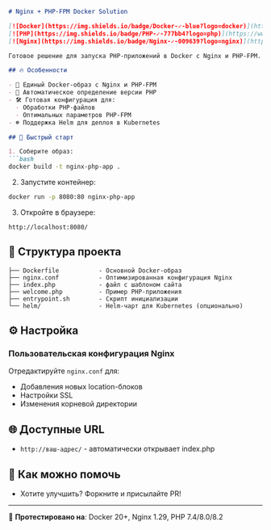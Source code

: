 ```markdown
# Nginx + PHP-FPM Docker Solution

[![Docker](https://img.shields.io/badge/Docker-✓-blue?logo=docker)](https://www.docker.com/)
[![PHP](https://img.shields.io/badge/PHP-✓-777bb4?logo=php)](https://www.php.net/)
[![Nginx](https://img.shields.io/badge/Nginx-✓-009639?logo=nginx)](https://nginx.org/)

Готовое решение для запуска PHP-приложений в Docker с Nginx и PHP-FPM. Автоматически определяет версию PHP, корректно обрабатывает маршрутизацию и готова к деплою в Kubernetes.

## 🔥 Особенности

- 🐳 Единый Docker-образ с Nginx и PHP-FPM
- 🔄 Автоматическое определение версии PHP
- 🛠️ Готовая конфигурация для:
  - Обработки PHP-файлов
  - Оптимальных параметров PHP-FPM
- ☸️ Поддержка Helm для деплоя в Kubernetes

## 🚀 Быстрый старт

1. Соберите образ:
```bash
docker build -t nginx-php-app .
```

2. Запустите контейнер:
```bash
docker run -p 8080:80 nginx-php-app
```

3. Откройте в браузере:
```
http://localhost:8080/
```

## 🧩 Структура проекта

```
├── Dockerfile           - Основной Docker-образ
├── nginx.conf           - Оптимизированная конфигурация Nginx
├── index.php            - файл с шаблоном сайта
├── welcome.php          - Пример PHP-приложения
├── entrypoint.sh        - Скрипт инициализации
└── helm/                - Helm-чарт для Kubernetes (опционально)
```

## ⚙️ Настройка

### Пользовательская конфигурация Nginx
Отредактируйте `nginx.conf` для:
- Добавления новых location-блоков
- Настройки SSL
- Изменения корневой директории

## 🌐 Доступные URL

- `http://ваш-адрес/` - автоматически открывает index.php

## 🤝 Как можно помочь
- Хотите улучшить? Форкните и присылайте PR!

---

📌 **Протестировано на**: Docker 20+, Nginx 1.29, PHP 7.4/8.0/8.2
```